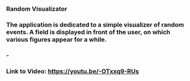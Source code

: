 ### Random Visualizator
### The application is dedicated to a simple visualizer of random events. A field is displayed in front of the user, on which various figures appear for a while.
### -
### Link to Video: https://youtu.be/-OTxxq9-RUs
 
